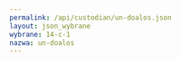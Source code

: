 ```yaml
---
permalink: /api/custodian/un-doalos.json
layout: json_wybrane
wybrane: 14-c-1
nazwa: un-doalos
---
```

